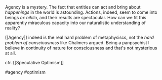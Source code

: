 Agency is a mystery. The fact that entities can act and bring about *happenings* in the world is astounding. Actions, indeed, seem to come into beings *ex nihilo*, and their results are spectacular. How can we fit this apparently miraculous capacity into our naturalistic understanding of reality? 

[[Agency]] indeed is the real hard problem of metaphysiscs, not the *hard problem of consciousness* like Chalmers argued. Being a panpsychist I believe in continuity of nature for consciousness and that's not mysterious at all.

cfr. [[Speculative Optimism]]

#agency #optimism
